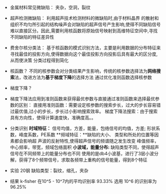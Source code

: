 - 金属材料常见微缺陷：
夹杂，空洞，裂纹

- 超声检测微缺陷：
利用超声技术检测材料的微缺陷时,由于材料晶界
的散射和组织不均匀所引起的结构噪声会对缺陷的超声信号产生影响,使得不同缺陷信号难以直接区分。因此,需要利用核函数将原始信号映射到高维特征空间中,寻找不同缺陷的特征差异性

- 费舍尔核分类法：
基于核函数的模式识别方法，主要是利用数据的分布特征来寻找最佳的投影方向,使得数据向这个最佳投影方向投影后具有最大的区分度,从而使决策 分类过程得到简化

- 核函数？
不同的核参数会对分类结果产生影响，传统的核参数选择法为**网络搜索**法，改进方法为**基于梯度下降**的选择方法
通过优化准则函数选择核参数
- 梯度下降？

- 梯度下降法应用到准则函数来获得最优参数与直接通过准则函数来选择最优参数的区别：
直接用准则函数：需要设定核参数的搜索步长，过大的步长容易错过最优值,过小的步长，步长过小影响搜索效率。
梯度下降法搜索：由于搜索具有方向性，使得计算速度快，准确度高。。

- 分类识别
**时域特征：**
信号均值，方差，能量，包络信号的均值，方差; 形状系数，峰度系数，PE系数
**频域特征：**缺陷的大小、 类型和所处的位置等因素都会影响超 声波的反射特性,使得超声信号的频谱随之发生改变
峰值频率，中心频率，带宽，频域包络面积
**小波域，能量分布:** 缺陷类型不同，使得超声信号在不同频带上的能量分布也不同
使用的是db4小波基，进行了3层小波分解，获得了8个频带信号，求取各频带上重构的信号能量，得到8个特征

- 实验
20钢
缺陷类型：裂纹，缩孔，夹杂

- 结果
k-fisher 在10^5 - 10^7内的平均识别率 93.33%
选用 10^6 的识别率为96.25%

